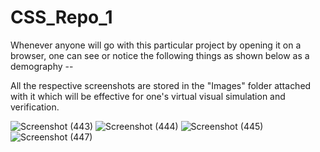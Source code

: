 # CSS_Repo_1

Whenever anyone will go with this particular project by opening it on a browser, one can see or notice the following things as shown below as a demography --

All the respective screenshots are stored in the "Images" folder attached with it which will be effective for one's virtual visual simulation and verification.

![Screenshot (443)](https://user-images.githubusercontent.com/65014749/86525130-c0634f00-bea0-11ea-81bb-c0751d164db3.png)
![Screenshot (444)](https://user-images.githubusercontent.com/65014749/86525132-c5c09980-bea0-11ea-907f-83178c824a88.png)
![Screenshot (445)](https://user-images.githubusercontent.com/65014749/86525134-c9542080-bea0-11ea-9a57-de6e9b7c96a0.png)
![Screenshot (447)](https://user-images.githubusercontent.com/65014749/86525135-cce7a780-bea0-11ea-858b-b5de92be2991.png)
